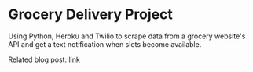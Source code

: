 # Grocery Delivery Project
Using Python, Heroku and Twilio to scrape data from a grocery website's API and get a text notification when slots become available.

Related blog post: [link](link)
